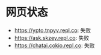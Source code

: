 # 网页状态
- https://ypto.tnpyv.repl.co: 失败
- https://ask.skzey.repl.co: 失败
- https://chatai.cokio.repl.co: 失败
